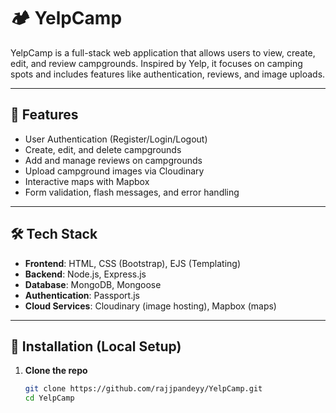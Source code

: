 # 🏕️ YelpCamp

YelpCamp is a full-stack web application that allows users to view, create, edit, and review campgrounds. Inspired by Yelp, it focuses on camping spots and includes features like authentication, reviews, and image uploads.

---

## 🚀 Features

- User Authentication (Register/Login/Logout)
- Create, edit, and delete campgrounds
- Add and manage reviews on campgrounds
- Upload campground images via Cloudinary
- Interactive maps with Mapbox
- Form validation, flash messages, and error handling

---

## 🛠️ Tech Stack

- **Frontend**: HTML, CSS (Bootstrap), EJS (Templating)
- **Backend**: Node.js, Express.js
- **Database**: MongoDB, Mongoose
- **Authentication**: Passport.js
- **Cloud Services**: Cloudinary (image hosting), Mapbox (maps)

---


## 🔧 Installation (Local Setup)

1. **Clone the repo**
   ```bash
   git clone https://github.com/rajjpandeyy/YelpCamp.git
   cd YelpCamp
